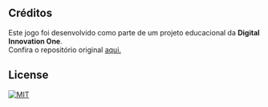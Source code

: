 ## Créditos

Este jogo foi desenvolvido como parte de um projeto educacional da **Digital Innovation One**.  
Confira o repositório original [aqui.](https://github.com/felipeAguiarCode/js-music-keyboard-virtual)

## License
[![MIT](https://img.shields.io/npm/l/react)](https://github.com/Alan-oliveir/simulador_piano/blob/main/LICENSE.md)

